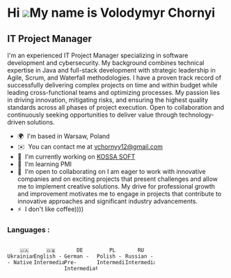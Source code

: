 Hi ![](https://user-images.githubusercontent.com/18350557/176309783-0785949b-9127-417c-8b55-ab5a4333674e.gif)My name is Volodymyr Chornyi
=========================================================================================================================================

IT Project Manager
------------------

I'm an experienced IT Project Manager specializing in software development and cybersecurity. My background combines technical expertise in Java and full-stack development with strategic leadership in Agile, Scrum, and Waterfall methodologies. I have a proven track record of successfully delivering complex projects on time and within budget while leading cross-functional teams and optimizing processes. My passion lies in driving innovation, mitigating risks, and ensuring the highest quality standards across all phases of project execution. Open to collaboration and continuously seeking opportunities to deliver value through technology-driven solutions.

* 🌍  I'm based in Warsaw, Poland
* ✉️  You can contact me at [vchornyy12@gmail.com](mailto:vchornyy12@gmail.com)
* 🚀  I'm currently working on [KOSSA SOFT](http://kossasoft.com)
* 🧠  I'm learning PMI
* 🤝  I'm open to collaborating on I am eager to work with innovative companies and on exciting projects that present challenges and allow me to implement creative solutions. My drive for professional growth and improvement motivates me to engage in projects that contribute to innovative approaches and significant industry advancements.
* ⚡  I don't like coffee))))

### Languages :

<div style="display: flex; align-items: flex-start; align: center">
<table  align="center">
  <tr>
    
        🇺🇦 Ukrainian - Native
        
  </tr>

  <tr>
    
        🇬🇧 English - Intermediate
        
  </tr>

   <tr>
    
        DE German - Pre-Intermediate
        
  </tr>

   <tr>
    
        PL Polish - Intermediate
        
  </tr>
   <tr>
    
        RU Russian - Intermediate
        
  </tr>
  
</table>
</div>

